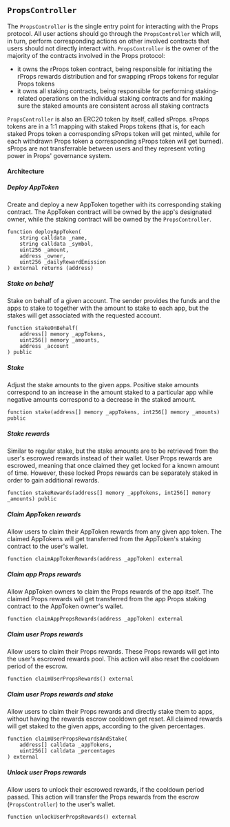 ## `PropsController`

The `PropsController` is the single entry point for interacting with the Props protocol. All user actions should go through the `PropsController` which will, in turn, perform corresponding actions on other involved contracts that users should not directly interact with. `PropsController` is the owner of the majority of the contracts involved in the Props protocol:

- it owns the rProps token contract, being responsible for initiating the rProps rewards distribution and for swapping rProps tokens for regular Props tokens
- it owns all staking contracts, being responsible for performing staking-related operations on the individual staking contracts and for making sure the staked amounts are consistent across all staking contracts

`PropsController` is also an ERC20 token by itself, called sProps. sProps tokens are in a 1:1 mapping with staked Props tokens (that is, for each staked Props token a corresponding sProps token will get minted, while for each withdrawn Props token a corresponding sProps token will get burned). sProps are not transferrable between users and they represent voting power in Props' governance system.

#### Architecture

##### Deploy AppToken

Create and deploy a new AppToken together with its corresponding staking contract. The AppToken contract will be owned by the app's designated owner, while the staking contract will be owned by the `PropsController`.

```solidity
function deployAppToken(
    string calldata _name,
    string calldata _symbol,
    uint256 _amount,
    address _owner,
    uint256 _dailyRewardEmission
) external returns (address)
```

##### Stake on behalf

Stake on behalf of a given account. The sender provides the funds and the apps to stake to together with the amount to stake to each app, but the stakes will get associated with the requested account.

```solidity
function stakeOnBehalf(
    address[] memory _appTokens,
    uint256[] memory _amounts,
    address _account
) public
```

##### Stake

Adjust the stake amounts to the given apps. Positive stake amounts correspond to an increase in the amount staked to a particular app while negative amounts correspond to a decrease in the staked amount.

```solidity
function stake(address[] memory _appTokens, int256[] memory _amounts) public
```

##### Stake rewards

Similar to regular stake, but the stake amounts are to be retrieved from the user's escrowed rewards instead of their wallet. User Props rewards are escrowed, meaning that once claimed they get locked for a known amount of time. However, these locked
Props rewards can be separately staked in order to gain additional rewards.

```solidity
function stakeRewards(address[] memory _appTokens, int256[] memory _amounts) public
```

##### Claim AppToken rewards

Allow users to claim their AppToken rewards from any given app token. The claimed AppTokens will get transferred from the AppToken's staking contract to the user's wallet.

```solidity
function claimAppTokenRewards(address _appToken) external
```

##### Claim app Props rewards

Allow AppToken owners to claim the Props rewards of the app itself. The claimed Props rewards will get transferred from the app Props staking contract to the AppToken owner's wallet.

```solidity
function claimAppPropsRewards(address _appToken) external
```

##### Claim user Props rewards

Allow users to claim their Props rewards. These Props rewards will get into the user's escrowed rewards pool. This action will also reset the cooldown period of the escrow.

```solidity
function claimUserPropsRewards() external
```

##### Claim user Props rewards and stake

Allow users to claim their Props rewards and directly stake them to apps, without having the rewards escrow cooldown get reset. All claimed rewards will get staked to the given apps, according to the given percentages.

```solidity
function claimUserPropsRewardsAndStake(
    address[] calldata _appTokens,
    uint256[] calldata _percentages
) external
```

##### Unlock user Props rewards

Allow users to unlock their escrowed rewards, if the cooldown period passed. This action will transfer the Props rewards from the escrow (`PropsController`) to the user's wallet.

```solidity
function unlockUserPropsRewards() external
```
